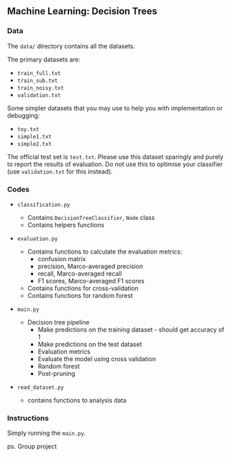 ## Machine Learning: Decision Trees


### Data

The ``data/`` directory contains all the datasets.

The primary datasets are:
- ``train_full.txt``
- ``train_sub.txt``
- ``train_noisy.txt``
- ``validation.txt``

Some simpler datasets that you may use to help you with implementation or 
debugging:
- ``toy.txt``
- ``simple1.txt``
- ``simple2.txt``

The official test set is ``test.txt``. Please use this dataset sparingly and 
purely to report the results of evaluation. Do not use this to optimise your 
classifier (use ``validation.txt`` for this instead). 


### Codes

- ``classification.py``

	* Contains  ``DecisionTreeClassifier``, ``Node`` class
    * Contains helpers functions
    
    
- ``evaluation.py``

    * Contains  functions to calculate the evaluation metrics: 
        * confusion matrix
        *  precision, Marco-averaged precision
        *  recall, Marco-averaged recall
        *  F1 scores, Marco-averaged F1 scores
    * Contains functions for cross-validation
    * Contains functions for random forest
    

- ``main.py``

	* Decision tree pipeline
        * Make predictions on the training dataset - should get accuracy of 1
        * Make predictions on the test dataset
        * Evaluation metrics
        * Evaluate the model using cross validation
        * Random forest
        * Post-pruning
        

- ``read_dataset.py`` 
    * contains functions to analysis data

### Instructions

Simply running the ``main.py``.


ps. Group project


